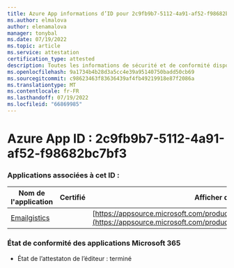 ```yaml
---
title: Azure App informations d’ID pour 2c9fb9b7-5112-4a91-af52-f98682bc7bf3
ms.author: elmalova
author: elenamalova
manager: tonybal
ms.date: 07/19/2022
ms.topic: article
ms.service: attestation
certification_type: attested
description: Toutes les informations de sécurité et de conformité disponibles pour 2c9fb9b7-5112-4a91-af52-f98682bc7bf3.
ms.openlocfilehash: 9a1734b4b28d3a5cc4e39a95140750badd50cb69
ms.sourcegitcommit: c98623463f83636439af4fb49219918e87f2086a
ms.translationtype: MT
ms.contentlocale: fr-FR
ms.lasthandoff: 07/19/2022
ms.locfileid: "66869985"
---
```

# <a name="azure-app-id-2c9fb9b7-5112-4a91-af52-f98682bc7bf3"></a>Azure App ID : 2c9fb9b7-5112-4a91-af52-f98682bc7bf3


### <a name="apps-associated-with-this-id"></a>Applications associées à cet ID :
| **Nom de l'application** | **Certifié** | **Afficher dans AppSource** |
|--------------|---------------|-----------------------|
| [Emailgistics](../forward/emailgistics.emailgistics_shared_email.md) |  | [https://appsource.microsoft.com/product/office/emailgistics.emailgistics_shared_email](https://appsource.microsoft.com/product/office/emailgistics.emailgistics_shared_email) |

### <a name="microsoft-365-app-compliance-status"></a>État de conformité des applications Microsoft 365
- État de l’attestaton de l’éditeur : terminé
